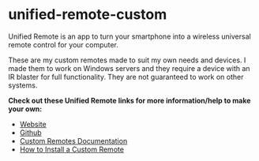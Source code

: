 # unified-remote-custom

Unified Remote is an app to turn your smartphone into a wireless universal remote control for your computer.

These are my custom remotes made to suit my own needs and devices. I made them to work on Windows servers and they require a device with an IR blaster for full functionality. They are not guaranteed to work on other systems.

**Check out these Unified Remote links for more information/help to make your own:**

* [Website](http://www.unifiedremote.com/)
* [Github](https://github.com/unifiedremote)
* [Custom Remotes Documentation](https://github.com/unifiedremote/Docs)
* [How to Install a Custom Remote](https://www.unifiedremote.com/tutorials/how-to-install-a-custom-remote)
